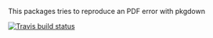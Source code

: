 This packages tries to reproduce an PDF error with pkgdown

<!-- badges: start -->
[![Travis build status](https://travis-ci.org/AEBilgrau/testpkgdown.svg?branch=master)](https://travis-ci.org/AEBilgrau/testpkgdown)
<!-- badges: end -->
